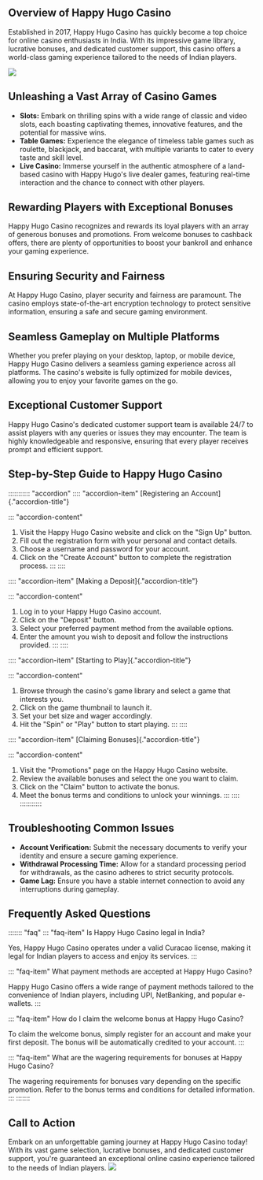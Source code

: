 ## Overview of Happy Hugo Casino

Established in 2017, Happy Hugo Casino has quickly become a top choice
for online casino enthusiasts in India. With its impressive game
library, lucrative bonuses, and dedicated customer support, this casino
offers a world-class gaming experience tailored to the needs of Indian
players.

[![](https://i.imgur.com/JJwkDm3.png)](https://traff.sbs/frcas)

## Unleashing a Vast Array of Casino Games

-   **Slots:** Embark on thrilling spins with a wide range of classic
    and video slots, each boasting captivating themes, innovative
    features, and the potential for massive wins.
-   **Table Games:** Experience the elegance of timeless table games
    such as roulette, blackjack, and baccarat, with multiple variants to
    cater to every taste and skill level.
-   **Live Casino:** Immerse yourself in the authentic atmosphere of a
    land-based casino with Happy Hugo\'s live dealer games, featuring
    real-time interaction and the chance to connect with other players.

## Rewarding Players with Exceptional Bonuses

Happy Hugo Casino recognizes and rewards its loyal players with an array
of generous bonuses and promotions. From welcome bonuses to cashback
offers, there are plenty of opportunities to boost your bankroll and
enhance your gaming experience.

## Ensuring Security and Fairness

At Happy Hugo Casino, player security and fairness are paramount. The
casino employs state-of-the-art encryption technology to protect
sensitive information, ensuring a safe and secure gaming environment.

## Seamless Gameplay on Multiple Platforms

Whether you prefer playing on your desktop, laptop, or mobile device,
Happy Hugo Casino delivers a seamless gaming experience across all
platforms. The casino\'s website is fully optimized for mobile devices,
allowing you to enjoy your favorite games on the go.

## Exceptional Customer Support

Happy Hugo Casino\'s dedicated customer support team is available 24/7
to assist players with any queries or issues they may encounter. The
team is highly knowledgeable and responsive, ensuring that every player
receives prompt and efficient support.

## Step-by-Step Guide to Happy Hugo Casino

::::::::::: \"accordion\"
:::: \"accordion-item\"
[Registering an Account]{."accordion-title"}

::: \"accordion-content\"
1.  Visit the Happy Hugo Casino website and click on the "Sign Up"
    button.
2.  Fill out the registration form with your personal and contact
    details.
3.  Choose a username and password for your account.
4.  Click on the "Create Account" button to complete the
    registration process.
:::
::::

:::: \"accordion-item\"
[Making a Deposit]{."accordion-title"}

::: \"accordion-content\"
1.  Log in to your Happy Hugo Casino account.
2.  Click on the "Deposit" button.
3.  Select your preferred payment method from the available options.
4.  Enter the amount you wish to deposit and follow the instructions
    provided.
:::
::::

:::: \"accordion-item\"
[Starting to Play]{."accordion-title"}

::: \"accordion-content\"
1.  Browse through the casino\'s game library and select a game that
    interests you.
2.  Click on the game thumbnail to launch it.
3.  Set your bet size and wager accordingly.
4.  Hit the "Spin" or "Play" button to start playing.
:::
::::

:::: \"accordion-item\"
[Claiming Bonuses]{."accordion-title"}

::: \"accordion-content\"
1.  Visit the "Promotions" page on the Happy Hugo Casino website.
2.  Review the available bonuses and select the one you want to claim.
3.  Click on the "Claim" button to activate the bonus.
4.  Meet the bonus terms and conditions to unlock your winnings.
:::
::::
:::::::::::

## Troubleshooting Common Issues

-   **Account Verification:** Submit the necessary documents to verify
    your identity and ensure a secure gaming experience.
-   **Withdrawal Processing Time:** Allow for a standard processing
    period for withdrawals, as the casino adheres to strict security
    protocols.
-   **Game Lag:** Ensure you have a stable internet connection to avoid
    any interruptions during gameplay.

## Frequently Asked Questions

::::::: \"faq\"
::: \"faq-item\"
Is Happy Hugo Casino legal in India?

Yes, Happy Hugo Casino operates under a valid Curacao license, making it
legal for Indian players to access and enjoy its services.
:::

::: \"faq-item\"
What payment methods are accepted at Happy Hugo Casino?

Happy Hugo Casino offers a wide range of payment methods tailored to the
convenience of Indian players, including UPI, NetBanking, and popular
e-wallets.
:::

::: \"faq-item\"
How do I claim the welcome bonus at Happy Hugo Casino?

To claim the welcome bonus, simply register for an account and make your
first deposit. The bonus will be automatically credited to your account.
:::

::: \"faq-item\"
What are the wagering requirements for bonuses at Happy Hugo Casino?

The wagering requirements for bonuses vary depending on the specific
promotion. Refer to the bonus terms and conditions for detailed
information.
:::
:::::::

## Call to Action

Embark on an unforgettable gaming journey at Happy Hugo Casino today!
With its vast game selection, lucrative bonuses, and dedicated customer
support, you\'re guaranteed an exceptional online casino experience
tailored to the needs of Indian players.
[![](\%22https://i.imgur.com/JJwkDm3.png\%22)](\%22https://traff.sbs/frcas\%22)

